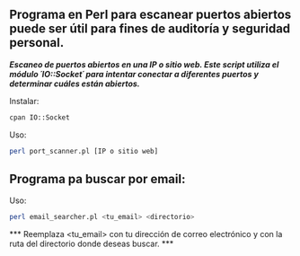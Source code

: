## Programa en Perl para escanear puertos abiertos puede ser útil para fines de auditoría y seguridad personal.

***Escaneo de puertos abiertos en una IP o sitio web. Este script utiliza el módulo ´IO::Socket´ para intentar conectar a diferentes puertos y determinar cuáles están abiertos.***

Instalar:
```sh
cpan IO::Socket
```

Uso:
```sh
perl port_scanner.pl [IP o sitio web]
```


## Programa pa buscar por email:

Uso:
```sh
perl email_searcher.pl <tu_email> <directorio>
```

*** Reemplaza <tu_email> con tu dirección de correo electrónico y <directorio> con la ruta del directorio donde deseas buscar. ***


